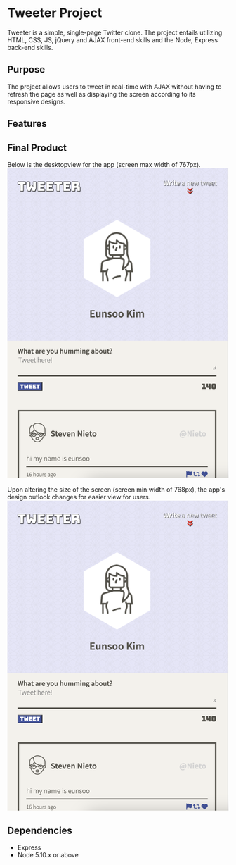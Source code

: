 # Tweeter Project

Tweeter is a simple, single-page Twitter clone.
The project entails utilizing HTML, CSS, JS, jQuery and AJAX front-end skills and the Node, Express back-end skills.

## Purpose

The project allows users to tweet in real-time with AJAX without having to refresh the page as well as displaying the screen according to its responsive designs.

## Features

## Final Product

Below is the desktopview for the app (screen max width of 767px).
![desktop](https://github.com/eunsookim1/tweeter1/blob/master/docs/mobileview.png)

Upon altering the size of the screen (screen min width of 768px), the app's design outlook changes for easier view for users.
![mobile](./docs/mobileview.png)

## Dependencies

- Express
- Node 5.10.x or above
